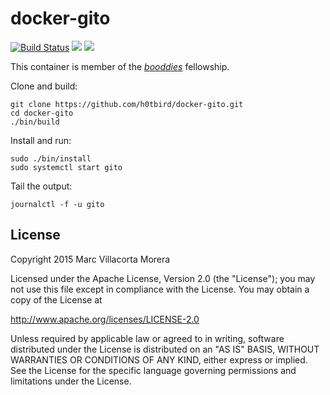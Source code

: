 # docker-gito

[![Build Status](https://travis-ci.org/h0tbird/docker-gito.svg?branch=master)](https://travis-ci.org/h0tbird/docker-gito)
[![](https://img.shields.io/imagelayers/image-size/h0tbird/gito/latest.svg)](https://imagelayers.io/?images=h0tbird/gito:latest)
[![](https://img.shields.io/imagelayers/layers/h0tbird/gito/latest.svg)](https://imagelayers.io/?images=h0tbird/gito:latest)

This container is member of the [*booddies*](https://github.com/h0tbird/booddies) fellowship.

Clone and build:
```
git clone https://github.com/h0tbird/docker-gito.git
cd docker-gito
./bin/build
```

Install and run:
```
sudo ./bin/install
sudo systemctl start gito
```

Tail the output:
```
journalctl -f -u gito
```

## License

Copyright 2015 Marc Villacorta Morera

Licensed under the Apache License, Version 2.0 (the "License");
you may not use this file except in compliance with the License.
You may obtain a copy of the License at

http://www.apache.org/licenses/LICENSE-2.0

Unless required by applicable law or agreed to in writing, software
distributed under the License is distributed on an "AS IS" BASIS,
WITHOUT WARRANTIES OR CONDITIONS OF ANY KIND, either express or implied.
See the License for the specific language governing permissions and
limitations under the License.
